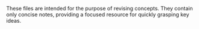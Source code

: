 These files are intended for the purpose of revising concepts. They contain only concise notes, providing a focused resource for quickly grasping key ideas.
